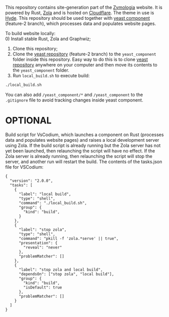 This repository contains site-generation part of the [Zymologia](https://www.zymologia.fi/) website. It is powered by Rust, [Zola](https://www.getzola.org/) and is hosted on [Cloudflare](https://www.cloudflare.com/). The theme in use is [Hyde](https://www.getzola.org/themes/hyde/). This repository should be used together with [yeast component](https://github.com/Alzymologist/yeast) (feature-2 branch), which processes data and populates website pages.   
   
To build website locally:   
0) Install stable Rust, Zola and Graphwiz;
1) Clone this repository;   
2) Clone the [yeast repository](https://github.com/Alzymologist/yeast) (feature-2 branch) to the `yeast_component` folder inside this repository. Easy way to do this is to clone [yeast repository](https://github.com/Alzymologist/yeast) anywhere on your computer and then move its contents to the `yeast_component` folder.   
3) Run `local_build.sh` to execute build:   
```sh
./local_build.sh
```
You can also add `/yeast_component/*` and `/yeast_component` to the `.gitignore` file to avoid tracking changes inside yeast component. 


# OPTIONAL

Build script for VsCodium, which launches a component on Rust (processes data and populates website pages) and raises a local development server using Zola. If the build script is already running but the Zola server has not yet been launched, then relaunching the script will have no effect. If the Zola server is already running, then relaunching the script will stop the server, and another run will restart the build. The contents of the tasks.json file for VSCodium:   
```
{
  "version": "2.0.0",
  "tasks": [
    {
      "label": "local build",
      "type": "shell",
      "command": "./local_build.sh",
      "group": {
        "kind": "build",
      }
    },
    {
      "label": "stop zola",
      "type": "shell",
      "command": "pkill -f 'zola.*serve' || true",
      "presentation": {
        "reveal": "never"
      },
      "problemMatcher": []
    },
    {
      "label": "stop zola and local build",
      "dependsOn": ["stop zola", "local build"],
      "group": {
        "kind": "build",
        "isDefault": true
      },
      "problemMatcher": []
    }
  ]
}

```

